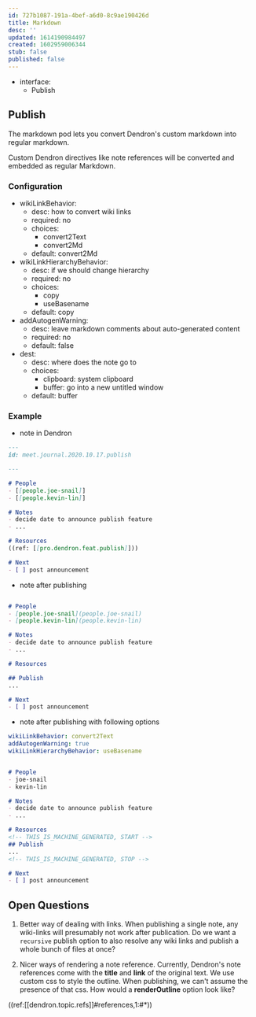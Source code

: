```yaml
---
id: 727b1087-191a-4bef-a6d0-8c9ae190426d
title: Markdown
desc: ''
updated: 1614190984497
created: 1602959006344
stub: false
published: false
---
```

- interface:
  - Publish

## Publish

The markdown pod lets you convert Dendron's custom markdown into regular markdown. 

Custom Dendron directives like note references will be converted and embedded as regular Markdown.

### Configuration

- wikiLinkBehavior:
  - desc: how to convert wiki links
  - required: no
  - choices:
    - convert2Text
    - convert2Md
  - default: convert2Md
- wikiLinkHierarchyBehavior:
  - desc: if we should change hierarchy 
  - required: no
  - choices:
    - copy
    - useBasename
  - default: copy
- addAutogenWarning:
  - desc: leave markdown comments about auto-generated content
  - required: no
  - default: false
- dest:
  - desc: where does the note go to
  - choices:
    - clipboard: system clipboard
    - buffer: go into a new untitled window
  - default: buffer

### Example

- note in Dendron

```markdown
---
id: meet.journal.2020.10.17.publish

---

# People
- [[people.joe-snail]]
- [[people.kevin-lin]]

# Notes
- decide date to announce publish feature
- ...

# Resources
((ref: [[pro.dendron.feat.publish]]))

# Next
- [ ] post announcement

```

- note after publishing 

```markdown

# People
- [people.joe-snail](people.joe-snail)
- [people.kevin-lin](people.kevin-lin)

# Notes
- decide date to announce publish feature
- ...

# Resources

## Publish 
...

# Next
- [ ] post announcement

```

- note after publishing with following options

```yml
wikiLinkBehavior: convert2Text
addAutogenWarning: true
wikiLinkHierarchyBehavior: useBasename
```

```markdown

# People
- joe-snail
- kevin-lin

# Notes
- decide date to announce publish feature
- ...

# Resources
<!-- THIS_IS_MACHINE_GENERATED, START -->
## Publish 
...
<!-- THIS_IS_MACHINE_GENERATED, STOP -->

# Next
- [ ] post announcement

```

## Open Questions

1. Better way of dealing with links. When publishing a single note, any wiki-links will presumably not work after publication. Do we want a `recursive` publish option to also resolve any wiki links and publish a whole bunch of files at once?

2. Nicer ways of rendering a note reference. Currently, Dendron's note references come with the **title** and **link** of the original text. We use custom css to style the outline. When publishing, we can't assume the presence of that css. How would a **renderOutline** option look like?

((ref:[[dendron.topic.refs]]#references,1:#*))



